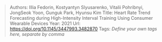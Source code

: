 > Authors: Illia Fedorin, Kostyantyn Slyusarenko, Vitalii Pohribnyi, JongSeok Yoon, Gunguk Park, Hyunsu Kim
> Title: Heart Rate Trend Forecasting during High-Intensity Interval Training Using Consumer Wearable Devices
> Year: 2021
> Url: https://doi.org/10.1145/3447993.3482870
> Tags: *Define your own tags here, separate by comma*